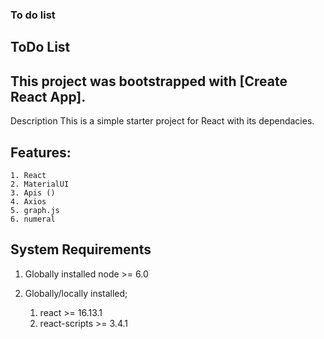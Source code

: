 <h3>To do list</h3>

## ToDo List

## This project was bootstrapped with [Create React App].

Description
This is a simple starter project for React with its dependacies.

## Features:

    1. React
    2. MaterialUI
    3. Apis ()
    4. Axios
    5. graph.js
    6. numeral

## System Requirements

1. Globally installed node >= 6.0
2. Globally/locally installed;

   1. react >= 16.13.1
   2. react-scripts >= 3.4.1

<!-- <img src='./src/img/corona_1.PNG' alt='./src/img/corona_1.PNG' /> -->

<!-- <img src='./src/img/corona_2.PNG' alt='./src/img/corona_2.PNG' /> -->
